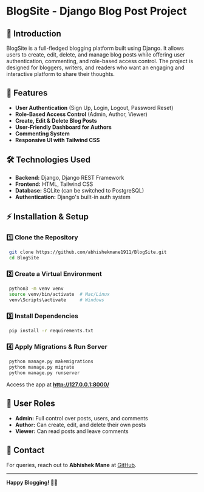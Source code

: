 # BlogSite - Django Blog Post Project

## 📌 Introduction
BlogSite is a full-fledged blogging platform built using Django. It allows users to create, edit, delete, and manage blog posts while offering user authentication, commenting, and role-based access control. The project is designed for bloggers, writers, and readers who want an engaging and interactive platform to share their thoughts.

## 🚀 Features
- **User Authentication** (Sign Up, Login, Logout, Password Reset)
- **Role-Based Access Control** (Admin, Author, Viewer)
- **Create, Edit & Delete Blog Posts**
- **User-Friendly Dashboard for Authors**
- **Commenting System**
- **Responsive UI with Tailwind CSS**

## 🛠️ Technologies Used
- **Backend:** Django, Django REST Framework
- **Frontend:** HTML, Tailwind CSS
- **Database:** SQLite (can be switched to PostgreSQL)
- **Authentication:** Django's built-in auth system

## ⚡ Installation & Setup
### 1️⃣ Clone the Repository
```sh
 git clone https://github.com/abhishekmane1911/BlogSite.git
 cd BlogSite
```

### 2️⃣ Create a Virtual Environment
```sh
 python3 -m venv venv
 source venv/bin/activate  # Mac/Linux
 venv\Scripts\activate     # Windows
```

### 3️⃣ Install Dependencies
```sh
 pip install -r requirements.txt
```

### 4️⃣ Apply Migrations & Run Server
```sh
 python manage.py makemigrations
 python manage.py migrate
 python manage.py runserver
```
Access the app at **http://127.0.0.1:8000/**

## 👤 User Roles
- **Admin:** Full control over posts, users, and comments
- **Author:** Can create, edit, and delete their own posts
- **Viewer:** Can read posts and leave comments


## 📧 Contact
For queries, reach out to **Abhishek Mane** at [GitHub](https://github.com/abhishekmane1911).

---
**Happy Blogging! 📝🚀**

